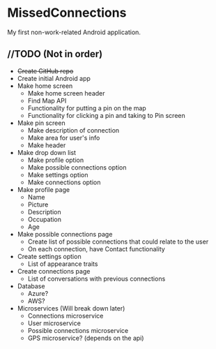 # MissedConnections
My first non-work-related Android application.

## //TODO (Not in order)
- ~~Create GitHub repo~~
- Create initial Android app
- Make home screen
  - Make home screen header
  - Find Map API
  - Functionality for putting a pin on the map
  - Functionality for clicking a pin and taking to Pin screen
- Make pin screen
  - Make description of connection
  - Make area for user's info
  - Make header
- Make drop down list
  - Make profile option
  - Make possible connections option
  - Make settings option
  - Make connections option
- Make profile page
  - Name
  - Picture
  - Description
  - Occupation
  - Age
- Make possible connections page
  - Create list of possible connections that could relate to the user
  - On each connection, have Contact functionality
- Create settings option
  - List of appearance traits
- Create connections page
  - List of conversations with previous connections
- Database
  - Azure?
  - AWS?
- Microservices (Will break down later)
  - Connections microservice
  - User microservice
  - Possible connections microservice
  - GPS microservice? (depends on the api)
